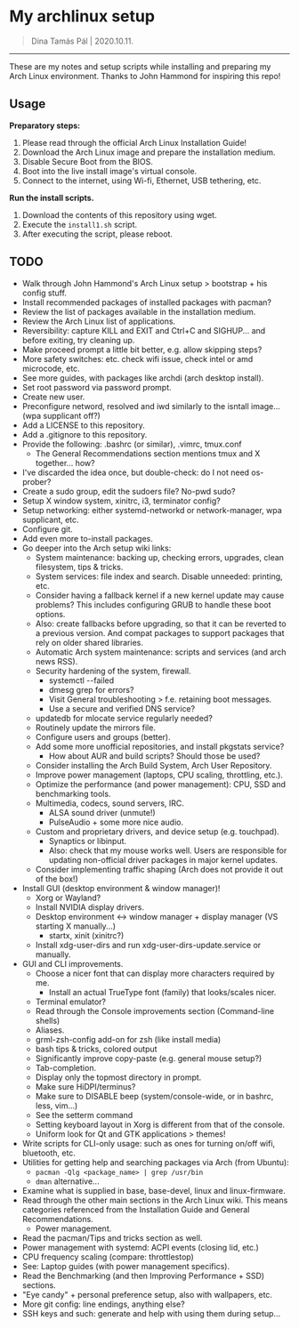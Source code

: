 # My archlinux setup

> Dina Tamás Pál | 2020.10.11.

------------------------------

These are my notes and setup scripts while installing and preparing my Arch
Linux environment. Thanks to John Hammond for inspiring this repo!

## Usage

__Preparatory steps:__
1. Please read through the official Arch Linux Installation Guide!
1. Download the Arch Linux image and prepare the installation medium.
1. Disable Secure Boot from the BIOS.
1. Boot into the live install image's virtual console.
1. Connect to the internet, using Wi-fi, Ethernet, USB tethering, etc.

__Run the install scripts.__
1. Download the contents of this repository using wget.
1. Execute the `install1.sh` script.
1. After executing the script, please reboot.

## TODO

* Walk through John Hammond's Arch Linux setup > bootstrap + his config stuff.
* Install recommended packages of installed packages with pacman?
* Review the list of packages available in the installation medium.
* Review the Arch Linux list of applications.
* Reversibility: capture KILL and EXIT and Ctrl+C and SIGHUP... and before exiting, try cleaning up.
* Make proceed prompt a little bit better, e.g. allow skipping steps?
* More safety switches: etc. check wifi issue, check intel or amd microcode, etc.
* See more guides, with packages like archdi (arch desktop install).
* Set root password via password prompt.
* Create new user.
* Preconfigure netword, resolved and iwd similarly to the isntall image... (wpa supplicant off?)
* Add a LICENSE to this repository.
* Add a .gitignore to this repository.
* Provide the following: .bashrc (or similar), .vimrc, tmux.conf
    * The General Recommendations section mentions tmux and X together... how?
* I've discarded the idea once, but double-check: do I not need os-prober?
* Create a sudo group, edit the sudoers file? No-pwd sudo?
* Setup X window system, xinitrc, i3, terminator config?
* Setup networking: either systemd-networkd or network-manager, wpa supplicant, etc.
* Configure git.
* Add even more to-install packages.
* Go deeper into the Arch setup wiki links:
    * System maintenance: backing up, checking errors, upgrades, clean filesystem, tips & tricks.
    * System services: file index and search. Disable unneeded: printing, etc.
    * Consider having a fallback kernel if a new kernel update may cause problems?
      This includes configuring GRUB to handle these boot options.
    * Also: create fallbacks before upgrading, so that it can be reverted to a previous version.
      And compat packages to support packages that rely on older shared libraries.
    * Automatic Arch system maintenance: scripts and services (and arch news RSS).
    * Security hardening of the system, firewall.
        * systemctl --failed
        * dmesg grep for errors?
        * Visit General troubleshooting > f.e. retaining boot messages.
        * Use a secure and verified DNS service?
    * updatedb for mlocate service regularly needed?
    * Routinely update the mirrors file.
    * Configure users and groups (better).
    * Add some more unofficial repositories, and install pkgstats service?
        * How about AUR and build scripts? Should those be used?
    * Consider installing the Arch Build System, Arch User Repository.
    * Improve power management (laptops, CPU scaling, throttling, etc.).
    * Optimize the performance (and power management): CPU, SSD and benchmarking tools.
    * Multimedia, codecs, sound servers, IRC.
        * ALSA sound driver (unmute!)
        * PulseAudio + some more nice audio.
    * Custom and proprietary drivers, and device setup (e.g. touchpad).
        * Synaptics or libinput.
        * Also: check that my mouse works well.
      Users are responsible for updating non-official driver packages in major kernel updates.
    * Consider implementing traffic shaping (Arch does not provide it out of the box!)
* Install GUI (desktop environment & window manager)!
    * Xorg or Wayland?
    * Install NVIDIA display drivers.
    * Desktop environment <-> window manager + display manager (VS starting X manually...)
        * startx, xinit (xinitrc?)
    * Install xdg-user-dirs and run xdg-user-dirs-update.service or manually.
* GUI and CLI improvements.
    * Choose a nicer font that can display more characters required by me.
        * Install an actual TrueType font (family) that looks/scales nicer.
    * Terminal emulator?
    * Read through the Console improvements section (Command-line shells)
    * Aliases.
    * grml-zsh-config add-on for zsh (like install media)
    * bash tips & tricks, colored output
    * Significantly improve copy-paste (e.g. general mouse setup?)
    * Tab-completion.
    * Display only the topmost directory in prompt.
    * Make sure HiDPI/terminus?
    * Make sure to DISABLE beep (system/console-wide, or in bashrc, less, vim...)
    * See the setterm command
    * Setting keyboard layout in Xorg is different from that of the console.
    * Uniform look for Qt and GTK applications > themes!
* Write scripts for CLI-only usage: such as ones for turning on/off wifi, bluetooth, etc.
* Utilities for getting help and searching packages via Arch (from Ubuntu):
    * `pacman -Qlg <package_name> | grep /usr/bin`
    * `dman` alternative...
* Examine what is supplied in base, base-devel, linux and linux-firmware.
* Read through the other main sections in the Arch Linux wiki.
  This means categories referenced from the Installation Guide and General Recommendations.
    * Power management.
* Read the pacman/Tips and tricks section as well.
* Power management with systemd: ACPI events (closing lid, etc.)
* CPU frequency scaling (compare: throttlestop)
* See: Laptop guides (with power management specifics).
* Read the Benchmarking (and then Improving Performance + SSD) sections.
* "Eye candy" + personal preference setup, also with wallpapers, etc.
* More git config: line endings, anything else?
* SSH keys and such: generate and help with using them during setup...
